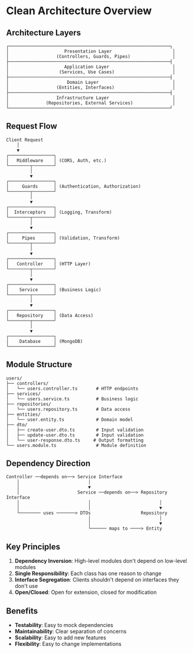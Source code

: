 # Clean Architecture Overview

## Architecture Layers

```
┌─────────────────────────────────────────────────────────────┐
│                     Presentation Layer                       │
│                  (Controllers, Guards, Pipes)                │
├─────────────────────────────────────────────────────────────┤
│                     Application Layer                        │
│                   (Services, Use Cases)                      │
├─────────────────────────────────────────────────────────────┤
│                      Domain Layer                            │
│                  (Entities, Interfaces)                      │
├─────────────────────────────────────────────────────────────┤
│                  Infrastructure Layer                        │
│              (Repositories, External Services)               │
└─────────────────────────────────────────────────────────────┘
```

## Request Flow

```
Client Request
    │
    ▼
┌─────────────────┐
│   Middleware    │ (CORS, Auth, etc.)
└────────┬────────┘
         │
         ▼
┌─────────────────┐
│     Guards      │ (Authentication, Authorization)
└────────┬────────┘
         │
         ▼
┌─────────────────┐
│  Interceptors   │ (Logging, Transform)
└────────┬────────┘
         │
         ▼
┌─────────────────┐
│     Pipes       │ (Validation, Transform)
└────────┬────────┘
         │
         ▼
┌─────────────────┐
│   Controller    │ (HTTP Layer)
└────────┬────────┘
         │
         ▼
┌─────────────────┐
│    Service      │ (Business Logic)
└────────┬────────┘
         │
         ▼
┌─────────────────┐
│   Repository    │ (Data Access)
└────────┬────────┘
         │
         ▼
┌─────────────────┐
│    Database     │ (MongoDB)
└─────────────────┘
```

## Module Structure

```
users/
├── controllers/
│   └── users.controller.ts       # HTTP endpoints
├── services/
│   └── users.service.ts          # Business logic
├── repositories/
│   └── users.repository.ts       # Data access
├── entities/
│   └── user.entity.ts            # Domain model
├── dto/
│   ├── create-user.dto.ts        # Input validation
│   ├── update-user.dto.ts        # Input validation
│   └── user-response.dto.ts     # Output formatting
└── users.module.ts               # Module definition
```

## Dependency Direction

```
Controller ──depends on──> Service Interface
    │                          │
    │                          ▼
    │                      Service ──depends on──> Repository Interface
    │                          │                          │
    │                          │                          ▼
    └──────── uses ───────> DTOs                   Repository
                               │                          │
                               │                          ▼
                               └────── maps to ────> Entity
```

## Key Principles

1. **Dependency Inversion**: High-level modules don't depend on low-level modules
2. **Single Responsibility**: Each class has one reason to change
3. **Interface Segregation**: Clients shouldn't depend on interfaces they don't use
4. **Open/Closed**: Open for extension, closed for modification

## Benefits

- **Testability**: Easy to mock dependencies
- **Maintainability**: Clear separation of concerns
- **Scalability**: Easy to add new features
- **Flexibility**: Easy to change implementations